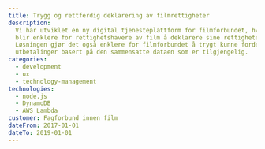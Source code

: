 ```yaml
---
title: Trygg og rettferdig deklarering av filmrettigheter
description:
  Vi har utviklet en ny digital tjenesteplattform for filmforbundet, hvor det
  blir enklere for rettighetshavere av film å deklarere sine rettigheter.
  Løsningen gjør det også enklere for filmforbundet å trygt kunne fordele
  utbetalinger basert på den sammensatte dataen som er tilgjengelig.
categories:
  - development
  - ux
  - technology-management
technologies:
  - node.js
  - DynamoDB
  - AWS Lambda
customer: Fagforbund innen film
dateFrom: 2017-01-01
dateTo: 2019-01-01
---
```

